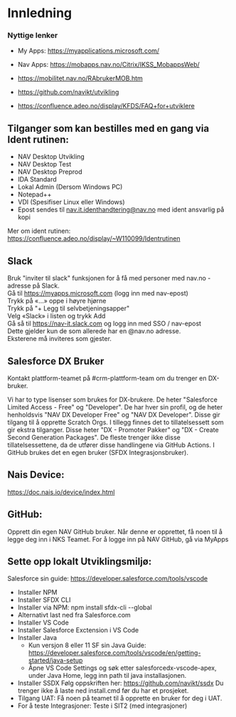 # Innledning
   

### Nyttige lenker  
- My Apps: https://myapplications.microsoft.com/

- Nav Apps: https://mobapps.nav.no/Citrix/IKSS_MobappsWeb/

- https://mobilitet.nav.no/RAbrukerMOB.htm

- https://github.com/navikt/utvikling

- https://confluence.adeo.no/display/KFDS/FAQ+for+utviklere

## Tilganger som kan bestilles med en gang via Ident rutinen:
- NAV Desktop Utvikling
- NAV Desktop Test
- NAV Desktop Preprod
- IDA Standard
- Lokal Admin (Dersom Windows PC)
- Notepad++
- VDI (Spesifiser Linux eller Windows)
- Epost sendes til nav.it.identhandtering@nav.no med ident ansvarlig på kopi

Mer om ident rutinen: https://confluence.adeo.no/display/~W110099/Identrutinen

## Slack
  
Bruk "inviter til slack" funksjonen for å få med personer med nav.no -adresse på Slack.  
Gå til https://myapps.microsoft.com (logg inn med nav-epost)  
Trykk på «...» oppe i høyre hjørne  
Trykk på "+ Legg til selvbetjeningsapper"  
Velg «Slack» i listen og trykk Add  
Gå så til https://nav-it.slack.com og logg inn med SSO / nav-epost  
Dette gjelder kun de som allerede har en @nav.no adresse.   
Eksterene må inviteres som gjester.

## Salesforce DX Bruker
Kontakt plattform-teamet på #crm-plattform-team om du trenger en DX-bruker. 

Vi har to type lisenser som brukes for DX-brukere. De heter "Salesforce Limited Access - Free" og "Developer". De har hver sin profil, og de heter henholdsvis "NAV DX Developer Free" og "NAV DX Developer". Disse gir tilgang til å opprette Scratch Orgs. I tillegg finnes det to tillatelsessett som gir ekstra tilganger. Disse heter "DX - Promoter Pakker" og "DX - Create Second Generation Packages". De fleste trenger ikke disse tillatelsessettene, da de utfører disse handlingene via GitHub Actions. I GitHub brukes det en egen bruker (SFDX Integrasjonsbruker).

## Nais Device: 
https://doc.nais.io/device/index.html
## GitHub:
Opprett din egen NAV GitHub bruker.
Når denne er opprettet, få noen til å legge deg inn i NKS Teamet.
For å logge inn på NAV GitHub, gå via MyApps
## Sette opp lokalt Utviklingsmiljø:
Salesforce sin guide: https://developer.salesforce.com/tools/vscode


* Installer NPM
* Installer SFDX CLI
* Installer via NPM: npm install sfdx-cli --global
* Alternativt last ned fra Salesforce.com
* Installer VS Code
* Installer Salesforce Exctension i VS Code
* Installer Java
    * Kun versjon 8 eller 11
SF sin Java Guide: https://developer.salesforce.com/tools/vscode/en/getting-started/java-setup
    * Åpne VS Code Settings og søk etter salesforcedx-vscode-apex, under Java Home, legg inn path til java installasjonen.
* Installer SSDX
Følg oppskriften her: https://github.com/navikt/ssdx
Du trenger ikke å laste ned install.cmd før du har et prosjeket.
* Tilgang UAT:
Få noen på teamet til å opprette en bruker for deg i UAT.
* For å teste Integrasjoner:
Teste i SIT2 (med integrasjoner)